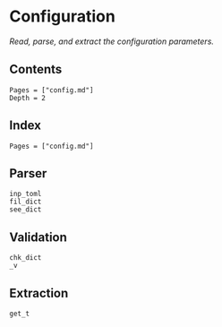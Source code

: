 # Configuration

*Read, parse, and extract the configuration parameters.*

## Contents

```@contents
Pages = ["config.md"]
Depth = 2
```

## Index

```@index
Pages = ["config.md"]
```

## Parser

```@docs
inp_toml
fil_dict
see_dict
```

## Validation

```@docs
chk_dict
_v
```

## Extraction

```@docs
get_t
```
